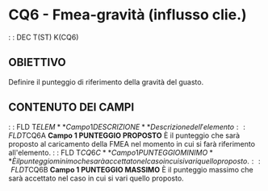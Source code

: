 # CQ6 - Fmea-gravità (influsso clie.)
 :  : DEC T(ST) K(CQ6)
## OBIETTIVO
Definire il punteggio di riferimento della gravità del guasto.
## CONTENUTO DEI CAMPI
 :  : FLD T$ELEM **Campo 1 DESCRIZIONE**
Descrizione dell'elemento
 :  : FLD T$CQ6A **Campo 1 PUNTEGGIO PROPOSTO**
È il punteggio che sarà proposto al caricamento della FMEA nel momento in cui si farà riferimento all'elemento.
 :  : FLD T$CQ6C **Campo 1 PUNTEGGIO MINIMO**
È il punteggio minimo che sarà accettato nel caso in cui si vari quello proposto.
 :  : FLD T$CQ6B **Campo 1 PUNTEGGIO MASSIMO**
È il punteggio massimo che sarà accettato nel caso in cui si vari quello proposto.
